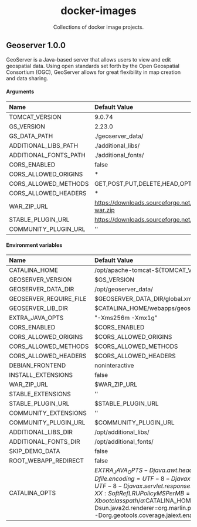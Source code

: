 <h1 align="center">docker-images</h1>

<p align="center">
  Collections of docker image projects.
</p>

## Geoserver 1.0.0
GeoServer is a Java-based server that allows users to view and edit geospatial data. Using open standards set forth by the Open Geospatial Consortium (OGC), GeoServer allows for great flexibility in map creation and data sharing.

#### Arguments
| Name | Default Value |
| :- | :- |
| TOMCAT_VERSION | 9.0.74 |
| GS_VERSION | 2.23.0 |
| GS_DATA_PATH | ./geoserver_data/ |
| ADDITIONAL_LIBS_PATH | ./additional_libs/ |
| ADDITIONAL_FONTS_PATH | ./additional_fonts/ |
| CORS_ENABLED | false |
| CORS_ALLOWED_ORIGINS | * |
| CORS_ALLOWED_METHODS | GET,POST,PUT,DELETE,HEAD,OPTIONS |
| CORS_ALLOWED_HEADERS | * |
| WAR_ZIP_URL | https://downloads.sourceforge.net/project/geoserver/GeoServer/${GS_VERSION}/geoserver-${GS_VERSION}-war.zip |
| STABLE_PLUGIN_URL | https://downloads.sourceforge.net/project/geoserver/GeoServer/${GS_VERSION}/extensions |
| COMMUNITY_PLUGIN_URL | '' |

#### Environment variables
| Name | Default Value |
| :- | :- |
| CATALINA_HOME | /opt/apache-tomcat-${TOMCAT_VERSION} |
| GEOSERVER_VERSION | $GS_VERSION |
| GEOSERVER_DATA_DIR | /opt/geoserver_data/ |
| GEOSERVER_REQUIRE_FILE | $GEOSERVER_DATA_DIR/global.xml |
| GEOSERVER_LIB_DIR | $CATALINA_HOME/webapps/geoserver/WEB-INF/lib/ |
| EXTRA_JAVA_OPTS | "-Xms256m -Xmx1g" |
| CORS_ENABLED | $CORS_ENABLED |
| CORS_ALLOWED_ORIGINS | $CORS_ALLOWED_ORIGINS |
| CORS_ALLOWED_METHODS | $CORS_ALLOWED_METHODS |
| CORS_ALLOWED_HEADERS | $CORS_ALLOWED_HEADERS |
| DEBIAN_FRONTEND | noninteractive |
| INSTALL_EXTENSIONS | false |
| WAR_ZIP_URL | $WAR_ZIP_URL |
| STABLE_EXTENSIONS | '' |
| STABLE_PLUGIN_URL | $STABLE_PLUGIN_URL |
| COMMUNITY_EXTENSIONS | '' |
| COMMUNITY_PLUGIN_URL | $COMMUNITY_PLUGIN_URL |
| ADDITIONAL_LIBS_DIR | /opt/additional_libs/ |
| ADDITIONAL_FONTS_DIR | /opt/additional_fonts/ |
| SKIP_DEMO_DATA | false |
| ROOT_WEBAPP_REDIRECT | false |
| CATALINA_OPTS | $EXTRA_JAVA_OPTS -Djava.awt.headless=true -server -Dfile.encoding=UTF-8 -Djavax.servlet.request.encoding=UTF-8 -Djavax.servlet.response.encoding=UTF-8 -D-XX:SoftRefLRUPolicyMSPerMB=36000 -Xbootclasspath/a:$CATALINA_HOME/lib/marlin.jar -Dsun.java2d.renderer=org.marlin.pisces.PiscesRenderingEngine -Dorg.geotools.coverage.jaiext.enabled=true |
